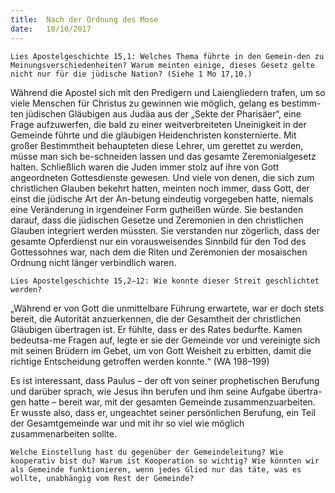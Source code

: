 ```yaml
---
title:  Nach der Ordnung des Mose
date:   10/10/2017
---
```


`Lies Apostelgeschichte 15,1: Welches Thema führte in den Gemein-den zu Meinungsverschiedenheiten? Warum meinten einige, dieses Gesetz gelte nicht nur für die jüdische Nation? (Siehe 1 Mo 17,10.)` 

Während die Apostel sich mit den Predigern und Laiengliedern trafen, um so viele Menschen für Christus zu gewinnen wie möglich, gelang es bestimm-ten jüdischen Gläubigen aus Judäa aus der „Sekte der Pharisäer“, eine Frage aufzuwerfen, die bald zu einer weitverbreiteten Uneinigkeit in der Gemeinde führte und die gläubigen Heidenchristen konsternierte. Mit großer Bestimmtheit behaupteten diese Lehrer, um gerettet zu werden, müsse man sich be-schneiden lassen und das gesamte Zeremonialgesetz halten. Schließlich waren die Juden immer stolz auf ihre von Gott angeordneten Gottesdienste gewesen. Und viele von denen, die sich zum christlichen Glauben bekehrt hatten, meinten noch immer, dass Gott, der einst die jüdische Art der An-betung eindeutig vorgegeben hatte, niemals eine Veränderung in irgendeiner Form gutheißen würde. Sie bestanden darauf, dass die jüdischen Gesetze und Zeremonien in den christlichen Glauben integriert werden müssten. Sie verstanden nur zögerlich, dass der gesamte Opferdienst nur ein vorausweisendes Sinnbild für den Tod des Gottessohnes war, nach dem die Riten und Zeremonien der mosaischen Ordnung nicht länger verbindlich waren. 

`Lies Apostelgeschichte 15,2–12: Wie konnte dieser Streit geschlichtet werden?` 

„Während er von Gott die unmittelbare Führung erwartete, war er doch stets bereit, die Autorität anzuerkennen, die der Gesamtheit der christlichen Gläubigen übertragen ist. Er fühlte, dass er des Rates bedurfte. Kamen bedeutsa-me Fragen auf, legte er sie der Gemeinde vor und vereinigte sich mit seinen Brüdern im Gebet, um von Gott Weisheit zu erbitten, damit die richtige Entscheidung getroffen werden konnte.“ (WA 198–199) 

Es ist interessant, dass Paulus – der oft von seiner prophetischen Berufung und darüber sprach, wie Jesus ihn berufen und ihm seine Aufgabe übertra-gen hatte – bereit war, mit der gesamten Gemeinde zusammenzuarbeiten. Er wusste also, dass er, ungeachtet seiner persönlichen Berufung, ein Teil der Gesamtgemeinde war und mit ihr so viel wie möglich zusammenarbeiten sollte. 

`Welche Einstellung hast du gegenüber der Gemeindeleitung? Wie kooperativ bist du? Warum ist Kooperation so wichtig? Wie könnten wir als Gemeinde funktionieren, wenn jedes Glied nur das täte, was es wollte, unabhängig vom Rest der Gemeinde?`